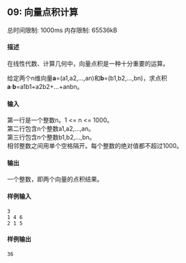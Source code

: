 ﻿## 09: 向量点积计算
总时间限制: 1000ms     内存限制: 65536kB

#### 描述

在线性代数、计算几何中，向量点积是一种十分重要的运算。

给定两个n维向量**a**=(a1,a2,...,an)和**b**=(b1,b2,...,bn)，求点积**a**·**b**=a1b1+a2b2+...+anbn。

#### 输入

第一行是一个整数n。1 <= n <= 1000。  
第二行包含n个整数a1,a2,...,an。  
第三行包含n个整数b1,b2,...,bn。  
相邻整数之间用单个空格隔开。每个整数的绝对值都不超过1000。

#### 输出

一个整数，即两个向量的点积结果。

#### 样例输入

	3
	1 4 6
	2 1 5

#### 样例输出

    36


